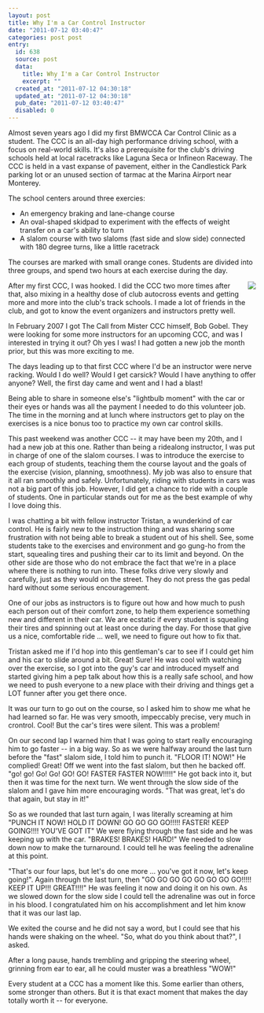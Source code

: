 ```yaml
---
layout: post
title: Why I'm a Car Control Instructor
date: "2011-07-12 03:40:47"
categories: post post
entry:
  id: 638
  source: post
  data:
    title: Why I'm a Car Control Instructor
    excerpt: ""
  created_at: "2011-07-12 04:30:18"
  updated_at: "2011-07-12 04:30:18"
  pub_date: "2011-07-12 03:40:47"
  disabled: 0
---
```


Almost seven years ago I did my first BMWCCA Car Control Clinic as a student. The CCC is an all-day high performance driving school, with a focus on real-world skills. It's also a prerequisite for the club's driving schools held at local racetracks like Laguna Seca or Infineon Raceway. The CCC is held in a vast expanse of pavement, either in the Candlestick Park parking lot or an unused section of tarmac at the Marina Airport near Monterey.

The school centers around three exercies:

<ul>
<li>An emergency braking and lane-change course</li>
<li>An oval-shaped skidpad to experiment with the effects of weight transfer on a car's ability to turn</li>
<li>A slalom course with two slaloms (fast side and slow side) connected with 180 degree turns, like a little racetrack</li>
</ul>
The courses are marked with small orange cones.  Students are divided into three groups, and spend two hours at each exercise during the day.

<img src="http://www.ggcbmwcca.org/IMAGES/clinic-photo.jpg" align="right" style="padding-left:10px;">After my first CCC, I was hooked. I did the CCC two more times after that, also mixing in a healthy dose of club autocross events and getting more and more into the club's track schools. I made a lot of friends in the club, and got to know the event organizers and instructors pretty well.

In February 2007 I got The Call from Mister CCC himself, Bob Gobel. They were looking for some more instructors for an upcoming CCC, and was I interested in trying it out? Oh yes I was! I had gotten a new job the month prior, but this was more exciting to me.

The days leading up to that first CCC where I'd be an instructor were nerve racking. Would I do well? Would I get carsick? Would I have anything to offer anyone? Well, the first day came and went and I had a blast!

Being able to share in someone else's "lightbulb moment" with the car or their eyes or hands was all the payment I needed to do this volunteer job. The time in the morning and at lunch where instructors get to play on the exercises is a nice bonus too to practice my own car control skills.

This past weekend was another CCC -- it may have been my 20th, and I had a new job at this one. Rather than being a ridealong instructor, I was put in charge of one of the slalom courses. I was to introduce the exercise to each group of students, teaching them the course layout and the goals of the exercise (vision, planning, smoothness). My job was also to ensure that it all ran smoothly and safely. Unfortunately, riding with students in cars was not a big part of this job. However, I did get a chance to ride with a couple of students. One in particular stands out for me as the best example of why I love doing this.

I was chatting a bit with fellow instructor Tristan, a wunderkind of car control. He is fairly new to the instruction thing and was sharing some frustration with not being able to break a student out of his shell. See, some students take to the exercises and environment and go gung-ho from the start, squealing tires and pushing their car to its limit and beyond. On the other side are those who do not embrace the fact that we're in a place where there is nothing to run into. These folks drive very slowly and carefully, just as they would on the street. They do not press the gas pedal hard without some serious encouragement.

One of our jobs as instructors is to figure out how and how much to push each person out of their comfort zone, to help them experience something new and different in their car. We are ecstatic if every student is squealing their tires and spinning out at least once during the day. For those that give us a nice, comfortable ride ... well, we need to figure out how to fix that.

Tristan asked me if I'd hop into this gentleman's car to see if I could get him and his car to slide around a bit. Great! Sure! He was cool with watching over the exercise, so I got into the guy's car and introduced myself and started giving him a pep talk about how this is a really safe school, and how we need to push everyone to a new place with their driving and things get a LOT funner after you get there once.

It was our turn to go out on the course, so I asked him to show me what he had learned so far. He was very smooth, impeccably precise, very much in crontrol. Cool! But the car's tires were silent. This was a problem!

On our second lap I warned him that I was going to start really encouraging him to go faster -- in a big way. So as we were halfway around the last turn before the "fast" slalom side, I told him to punch it. "FLOOR IT! NOW!" He complied! Great! Off we went into the fast slalom, but then he backed off. "go! go! Go! Go! GO! GO! FASTER FASTER NOW!!!!!" He got back into it, but then it was time for the next turn. We went through the slow side of the slalom and I gave him more encouraging words. "That was great, let's do that again, but stay in it!"

So as we rounded that last turn again, I was literally screaming at him "PUNCH IT NOW! HOLD IT DOWN! GO GO GO GO!!!!! FASTER! KEEP GOING!!!! YOU'VE GOT IT" We were flying through the fast side and he was keeping up with the car. "BRAKES! BRAKES! HARD!" We needed to slow down now to make the turnaround. I could tell he was feeling the adrenaline at this point.

"That's our four laps, but let's do one more ... you've got it now, let's keep going!". Again through the last turn, then "GO GO GO GO GO GO GO GO!!!!! KEEP IT UP!!! GREAT!!!!" He was feeling it now and doing it on his own. As we slowed down for the slow side I could tell the adrenaline was out in force in his blood. I congratulated him on his accomplishment and let him know that it was our last lap.

We exited the course and he did not say a word, but I could see that his hands were shaking on the wheel. "So, what do you think about that?", I asked.

After a long pause, hands trembling and gripping the steering wheel, grinning from ear to ear, all he could muster was a breathless "WOW!"

Every student at a CCC has a moment like this. Some earlier than others, some stronger than others. But it is that exact moment that makes the day totally worth it -- for everyone.
